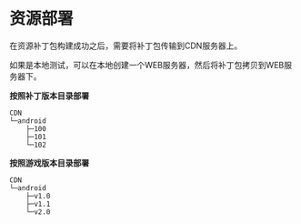 # 资源部署

在资源补丁包构建成功之后，需要将补丁包传输到CDN服务器上。

如果是本地测试，可以在本地创建一个WEB服务器，然后将补丁包拷贝到WEB服务器下。

**按照补丁版本目录部署**

````
CDN
└─android
    ├─100
    ├─101
    └─102
````

**按照游戏版本目录部署**

````
CDN
└─android
    ├─v1.0
    ├─v1.1
    └─v2.0
````

